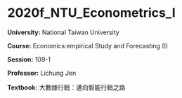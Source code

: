 # **2020f_NTU_Econometrics_I**

**University:** National Taiwan University

**Course:** Economics:empirical Study and Forecasting (I) 

**Session:** 109-1

**Professor:** Lichung Jen

**Textbook:** 大數據行銷：邁向智能行銷之路
